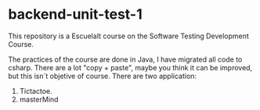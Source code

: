 # backend-unit-test-1
This repository is a EscuelaIt course on the Software Testing Development Course.

The practices of the course are done in Java, I have migrated all code to csharp. There are a lot "copy + paste", maybe you think it can be improved, but this isn´t objetive of course. There are two application:
1. Tictactoe.
2. masterMind

